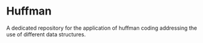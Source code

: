 # Huffman
A dedicated repository for the application of huffman coding addressing the use of different data structures.

